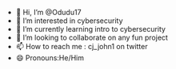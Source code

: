 - 👋 Hi, I’m @Odudu17
- 👀 I’m interested in cybersecurity 
- 🌱 I’m currently learning intro to cybersecurity 
- 💞️ I’m looking to collaborate on any fun project 
- 📫 How to reach me : cj_john1 on twitter
- 😄 Pronouns:He/Him

<!---
Odudu17/Odudu17 is a ✨ special ✨ repository because its `README.md` (this file) appears on your GitHub profile.
You can click the Preview link to take a look at your changes.
--->

